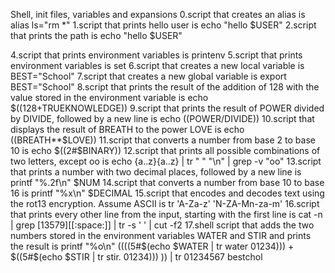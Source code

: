 Shell, init files, variables and expansions
0.script that creates an alias is alias ls="rm *"
1.script that prints hello user is echo "hello $USER"
2.script that prints the path is echo "hello $USER"

4.script that prints environment variables is printenv
5.script that prints environment variables is set
6.script that creates a new local variable is BEST="School"
7.script that creates a new global variable is export BEST="School"
8.script that prints the result of the addition of 128 with the value stored in the environment variable is echo $((128+TRUEKNOWLEDGE))
9.script that prints the result of POWER divided by DIVIDE, followed by a new line is echo $(($POWER/DIVIDE))
10.script that displays the result of BREATH to the power LOVE is echo $(($BREATH**$LOVE))
11.script that converts a number from base 2 to base 10 is echo $((2#$BINARY))
12.script that prints all possible combinations of two letters, except oo is echo {a..z}{a..z} | tr " " "\n" | grep -v "oo"
13.script that prints a number with two decimal places, followed by a new line is printf "%.2f\n" $NUM
14.script that converts a number from base 10 to base 16 is printf "%x\n" $DECIMAL
15.script that encodes and decodes text using the rot13 encryption. Assume ASCII is tr 'A-Za-z' 'N-ZA-Mn-za-m'
16.script that prints every other line from the input, starting with the first line is cat -n | grep [13579][[:space:]] | tr -s ' ' | cut -f2
17.shell script that adds the two numbers stored in the environment variables WATER and STIR and prints the result is printf "%o\n" $(($((5#$(echo $WATER | tr water 01234))) + $((5#$(echo $STIR | tr stir. 01234))) )) | tr 01234567 bestchol
